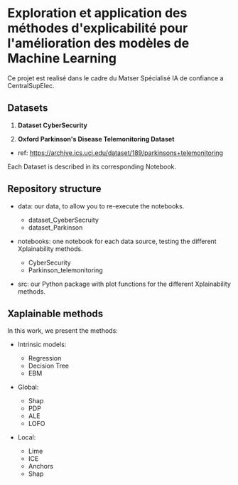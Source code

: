 # Exploration et application des méthodes d'explicabilité pour l'amélioration des modèles de Machine Learning

Ce projet est realisé dans le cadre du Matser Spécialisé IA de confiance a CentralSupElec.

## Datasets

1. **Dataset CyberSecurity**

2. **Oxford Parkinson's Disease Telemonitoring Dataset**
  - ref: https://archive.ics.uci.edu/dataset/189/parkinsons+telemonitoring

Each Dataset is described in its corresponding Notebook.

## Repository structure

-   data: our data, to allow you to re-execute the notebooks.
    - dataset_CyeberSecruity
    - dataset_Parkinson

-   notebooks: one notebook for each data source, testing the different Xplainability methods.
    - CyberSecurity
    - Parkinson_telemonitoring

-   src: our Python package with plot functions for the different Xplainability methods.

## Xaplainable methods  
In this work, we present the methods: 

- Intrinsic models:
    - Regression
    - Decision Tree
    - EBM

- Global: 
  - Shap
  - PDP
  - ALE
  - LOFO

- Local:
  - Lime
  - ICE
  - Anchors
  - Shap 

